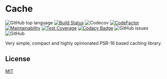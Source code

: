 # Cache

![GitHub top language](https://img.shields.io/github/languages/top/vuryss/cache.svg)
[![Build Status](https://travis-ci.org/vuryss/cache.png?branch=master)](https://travis-ci.org/vuryss/cache)
![Codecov](https://img.shields.io/codecov/c/gh/vuryss/cache.svg)
[![CodeFactor](https://www.codefactor.io/repository/github/vuryss/cache/badge)](https://www.codefactor.io/repository/github/vuryss/cache)
[![Maintainability](https://api.codeclimate.com/v1/badges/05d88f4266c88653012f/maintainability)](https://codeclimate.com/github/vuryss/cache/maintainability)
[![Test Coverage](https://api.codeclimate.com/v1/badges/05d88f4266c88653012f/test_coverage)](https://codeclimate.com/github/vuryss/cache/test_coverage)
[![Codacy Badge](https://api.codacy.com/project/badge/Grade/44db5b6fbc4e4babbbb2724b13e8f955)](https://www.codacy.com/app/vuryss/cache?utm_source=github.com&amp;utm_medium=referral&amp;utm_content=vuryss/cache&amp;utm_campaign=Badge_Grade)
![GitHub issues](https://img.shields.io/github/issues/vuryss/cache.svg)
![GitHub](https://img.shields.io/github/license/vuryss/cache.svg)

Very simple, compact and highly opinionated PSR-16 based caching library.

## License
[MIT](https://choosealicense.com/licenses/mit/)
